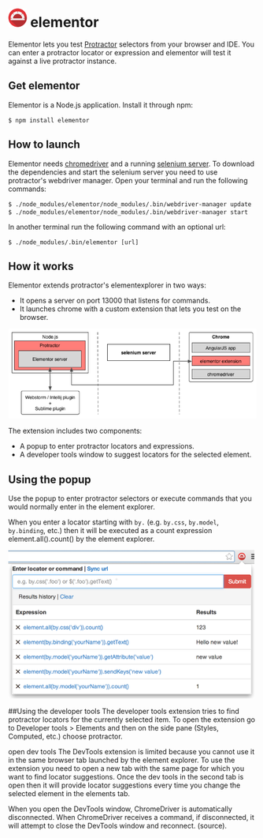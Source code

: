 ![Protractor logo](extension/images/icon-38.png) elementor
=========

Elementor lets you test [Protractor](http://protractortest.org) selectors from
your browser and IDE. You can enter a protractor locator or expression and
elementor will test it against a live protractor instance.

## Get elementor

Elementor is a Node.js application. Install it through npm:

```shell
$ npm install elementor
```

## How to launch

Elementor needs [chromedriver](https://sites.google.com/a/chromium.org/chromedriver/)
and a running [selenium server](http://www.seleniumhq.org/download/). To
download the dependencies and start the selenium server you need to use
protractor's webdriver manager. Open your terminal and run the following
commands:

```shell
$ ./node_modules/elementor/node_modules/.bin/webdriver-manager update
$ ./node_modules/elementor/node_modules/.bin/webdriver-manager start
```

In another terminal run the following command with an optional url:

```shell
$ ./node_modules/.bin/elementor [url]
```

## How it works

Elementor extends protractor's elementexplorer in two ways:

* It opens a server on port 13000 that listens for commands.
* It launches chrome with a custom extension that lets you test on the browser.

![Elementor architecture](/doc/elementor.png)



The extension includes two components:

* A popup to enter protractor locators and expressions.
* A developer tools window to suggest locators for the selected element.

## Using the popup
Use the popup to enter protractor selectors or execute commands that you would
normally enter in the element explorer.

When you enter a locator starting with `by.` (e.g. `by.css`, `by.model`,
`by.binding`, etc.) then it will be executed as a count expression
element.all(<your locator>).count() by the element explorer.

![elementor popup](extension/images/popup-screen.png)

##Using the developer tools
The developer tools extension tries to find protractor locators for the currently selected item. To open the extension go to Developer tools > Elements and then on the side pane (Styles, Computed, etc.) choose protractor.

open dev tools
The DevTools extension is limited because you cannot use it in the same browser tab launched by the element explorer. To use the extension you need to open a new tab with the same page for which you want to find locator suggestions. Once the dev tools in the second tab is open then it will provide locator suggestions every time you change the selected element in the elements tab.

When you open the DevTools window, ChromeDriver is automatically disconnected. When ChromeDriver receives a command, if disconnected, it will attempt to close the DevTools window and reconnect. (source).

